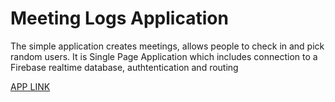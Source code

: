 # Meeting Logs Application

The simple application creates meetings, allows people to check in and pick random users. It is Single Page Application which includes connection to a Firebase realtime database, authtentication and routing

[APP LINK](https://meating2-b7f1f.web.app/)
